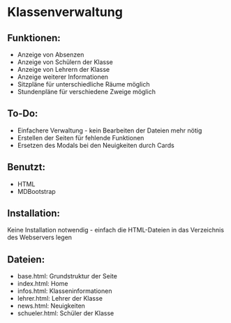 # Klassenverwaltung

## Funktionen:
- Anzeige von Absenzen
- Anzeige von Schülern der Klasse
- Anzeige von Lehrern der Klasse
- Anzeige weiterer Informationen
- Sitzpläne für unterschiedliche Räume möglich
- Stundenpläne für verschiedene Zweige möglich

## To-Do:
- Einfachere Verwaltung - kein Bearbeiten der Dateien mehr nötig
- Erstellen der Seiten für fehlende Funktionen
- Ersetzen des Modals bei den Neuigkeiten durch Cards

## Benutzt:
- HTML
- MDBootstrap

## Installation:
Keine Installation notwendig - einfach die HTML-Dateien in das Verzeichnis des Webservers legen

## Dateien: 
- base.html: Grundstruktur der Seite
- index.html: Home
- infos.html: Klasseninformationen
- lehrer.html: Lehrer der Klasse
- news.html: Neuigkeiten
- schueler.html: Schüler der Klasse
